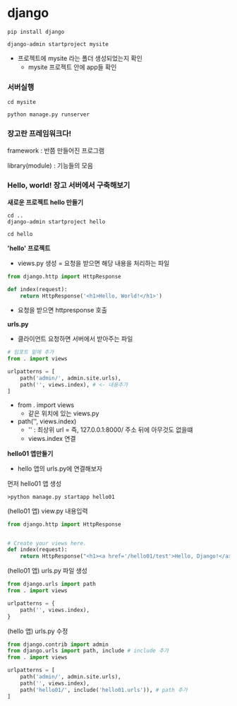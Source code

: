 # django

```terminal
pip install django
```



```terminal
django-admin startproject mysite
```

- 프로젝트에 mysite 라는 폴더 생성되었는지 확인
  - mysite 프로젝트 안에 app들 확인



### 서버실행

```terminal
cd mysite

python manage.py runserver
```



### 장고란 프레임워크다! 

framework : 반쯤 만들어진 프로그램

library(module) : 기능들의 모음



### Hello, world! 장고 서버에서 구축해보기 

**새로운 프로젝트 hello 만들기** 

```terminal
cd ..
django-admin startproject hello

cd hello
```



**'hello' 프로젝트**

- views.py 생성  = 요청을 받으면 해당 내용을 처리하는 파일

```python
from django.http import HttpResponse

def index(request):
    return HttpResponse('<h1>Hello, World!</h1>')
```

- 요청을 받으면 httpresponse 호출



**urls.py**

- 클라이언트 요청하면 서버에서 받아주는 파일  

```python
# 임포트 밑에 추가
from . import views

urlpatterns = [
    path('admin/', admin.site.urls),
    path('', views.index), # <- 내용추가
] 
```

- from . import views
  - 같은 위치에 있는 views.py 
- path('', views.index)
  - '' : 최상위 url = 즉, 127.0.0.1:8000/ 주소 뒤에 아무것도 없을떄
  -  views.index 연결 



**hello01 앱만들기**

- hello 앱의 urls.py에 연결해보자



먼저 hello01 앱 생성

```terminal
>python manage.py startapp hello01
```



(hello01 앱) view.py 내용입력

```python
from django.http import HttpResponse


# Create your views here.
def index(request):
    return HttpResponse("<h1><a href='/hello01/test'>Hello, Django!</a></h1>")
```



(hello01 앱) urls.py 파일 생성

```python
from django.urls import path
from . import views

urlpatterns = {
    path('', views.index),
}
```



(hello 앱) urls.py 수정 

```python
from django.contrib import admin
from django.urls import path, include # include 추가 
from . import views

urlpatterns = [
    path('admin/', admin.site.urls),
    path('', views.index),
    path('hello01/', include('hello01.urls')), # path 추가
]
```







